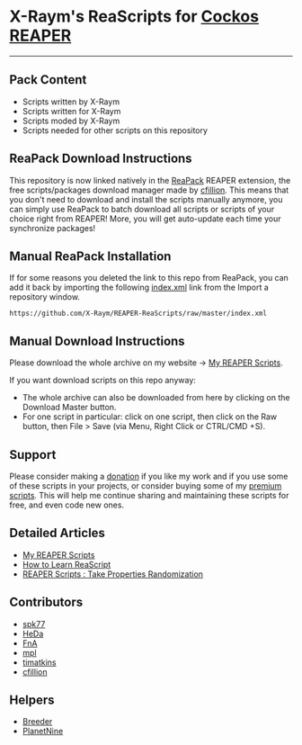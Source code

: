 # X-Raym's ReaScripts for [Cockos REAPER](http://reaper.fm)


----------


## Pack Content
- Scripts written by X-Raym
- Scripts written for X-Raym
- Scripts moded by X-Raym
- Scripts needed for other scripts on this repository

## ReaPack Download Instructions
This repository is now linked natively in the [ReaPack](http://www.reapack.com) REAPER extension, the free scripts/packages download manager made by [cfillion](https://github.com/cfillion/).
This means that you don't need to download and install the scripts manually anymore, you can simply use ReaPack to batch download all scripts or scripts of your choice right from REAPER!
More, you will get auto-update each time your synchronize packages!

## Manual ReaPack Installation
If for some reasons you deleted the link to this repo from ReaPack, you can add it back by importing the following [index.xml](https://github.com/X-Raym/REAPER-ReaScripts/raw/master/index.xml) link from the Import a repository window.

```
https://github.com/X-Raym/REAPER-ReaScripts/raw/master/index.xml
```

## Manual Download Instructions
Please download the whole archive on my website → [My REAPER Scripts](https://www.extremraym.com/en/my-reaper-scripts/).

If you want download scripts on this repo anyway:
- The whole archive can also be downloaded from here by clicking on the Download Master button.
- For one script in particular: click on one script, then click on the Raw button, then File > Save (via Menu, Right Click or CTRL/CMD +S).

## Support
Please consider making a [donation](https://www.extremraym.com/en/donation/) if you like my work and if you use some of these scripts in your projects, or consider buying some of my [premium scripts](http://www.extremraym.com/en/downloads/category/reascripts/).
This will help me continue sharing and maintaining these scripts for free, and even code new ones.

## Detailed Articles
 - [My REAPER Scripts](https://www.extremraym.com/en/my-reaper-scripts/)
 - [How to Learn ReaScript](https://www.extremraym.com/en/learn-reascript-reaper/)
 - [REAPER Scripts : Take Properties Randomization](https://www.extremraym.com/reaper-randomisation-takes/)

## Contributors
- [spk77](http://forum.cockos.com/member.php?u=49553)
- [HeDa](http://forum.cockos.com/member.php?u=47822)
- [FnA](http://forum.cockos.com/member.php?u=47920)
- [mpl](http://forum.cockos.com/member.php?u=70694)
- [timatkins](http://www.iamtimatkins.com)
- [cfillion](http://forum.cockos.com/member.php?u=98780)

## Helpers
- [Breeder](http://forum.cockos.com/member.php?u=27094)
- [PlanetNine](http://forum.cockos.com/member.php?u=6549)
